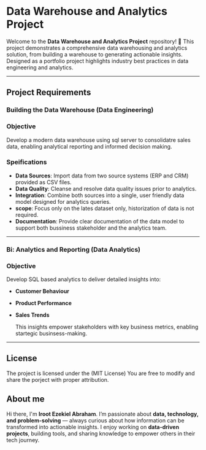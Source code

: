 # Data Warehouse and Analytics Project
Welcome to the **Data Warehouse and Analytics Project** repository! 🚀
This project demonstrates a comprehensive data warehousing and analytics solution, from building a warehouse to generating actionable insights. Designed as a portfolio project highlights industry best practices in data engineering and analytics.

---
## Project Requirements
### Building the Data Warehouse (Data Engineering)

### Objective
Develop a modern data warehouse using sql server to consolidatre sales data, enabling analytical reporting and informed decision making.

### Speifications
- **Data Sources**: Import data from two source systems (ERP and CRM) provided as CSV files.
- **Data Quality**: Cleanse and resolve data quality issues prior to analytics.
- **Integration**: Combine both sources into a single, user friendly data model designed for analytics queries.
- **scope**: Focus only on the lates dataset only, historization of data is not required.
- **Documentation**: Provide clear documentation of the data model to support both bussiness stakeholder and the analytics team.

---
### Bi: Analytics and Reporting (Data Analytics)

### Objective
Develop SQL based analytics to deliver detailed insights into:
- **Customer Behaviour**
- **Product Performance**
- **Sales Trends**

  This insights empower stakeholders with key business metrics, enabling startegic businsess-making.

---
## License
The project is licensed under the (MIT License) You are free to modify and share the porject with proper attribution.

## About me
Hi there, I'm **Iroot Ezekiel Abraham**. I’m passionate about **data, technology, and problem-solving** — always curious about how information can be transformed into actionable insights. I enjoy working on **data-driven projects**, building tools, and sharing knowledge to empower others in their tech journey.
  
